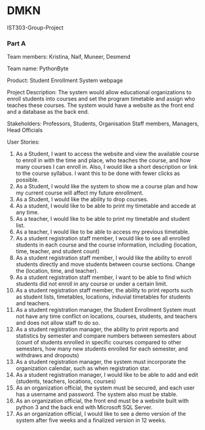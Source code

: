 # DMKN
IST303-Group-Project
### Part A
Team members:
Kristina, Naif, Muneer, Desmend

Team name: PythonByte


Product:
Student Enrollment System webpage

Project Description:
	The system would allow educational organizations to enroll students into courses and set the program timetable and assign who teaches these courses. The system would have a website as the front end and a database as the back end. 
  
Stakeholders:
Professors, Students, Organisation Staff members, Managers, Head Officials
  
User Stories:
1.	As a Student, I want to access the website and view the available course to enroll in with the time and place, who teaches the course, and how many courses I can enroll in. Also, I would like a short description or link to the course syllabus. I want this to be done with fewer clicks as possible.
2.	 As a Student, I would like the system to show me a course plan and how my current course will affect my future enrollment.
3.	As a Student, I would like the ability to drop courses.
4.	As a student, I would like to be able to print my timetable and accede at any time.
5.	As a teacher, I would like to be able to print my timetable and student list. 
6.	As a teacher, I would like to be able to access my previous timetable.
7.	As a student registration staff member, I would like to see all enrolled students in each course and the course information, including (location, time, teacher, and student count)
8.	As a student registration staff member, I would like the ability to enroll students directly and move students between course sections. Change the (location, time, and teacher).
9.	As a student registration staff member, I want to be able to find which students did not enroll in any course or under a certain limit.
10.	As a student registration staff member, the ability to print reports such as student lists, timetables, locations, induvial timetables for students and teachers. 
11.	As a student registration manager, the Student Enrollment System must not have any time conflict on locations, courses, students, and teachers and does not allow staff to do so. 
12.	As a student registration manager, the ability to print reports and statistics by semester and compare numbers between semesters about (count of students enrolled in specific courses compared to other semesters, how many new students enrolled for each semester, and withdraws and dropouts) 
13.	As a student registration manager, the system must incorporate the organization calendar, such as when registration star. 
14.	As a student registration manager, I would like to be able to add and edit (students, teachers, locations, courses)
15.	As an organization official, the system must be secured, and each user has a username and password. The system also must be stable.
16.	As an organization official, the front end must be a website built with python 3 and the back end with Microsoft SQL Server. 
17.	As an organization official, I would like to see a demo version of the system after five weeks and a finalized version in 12 weeks.








